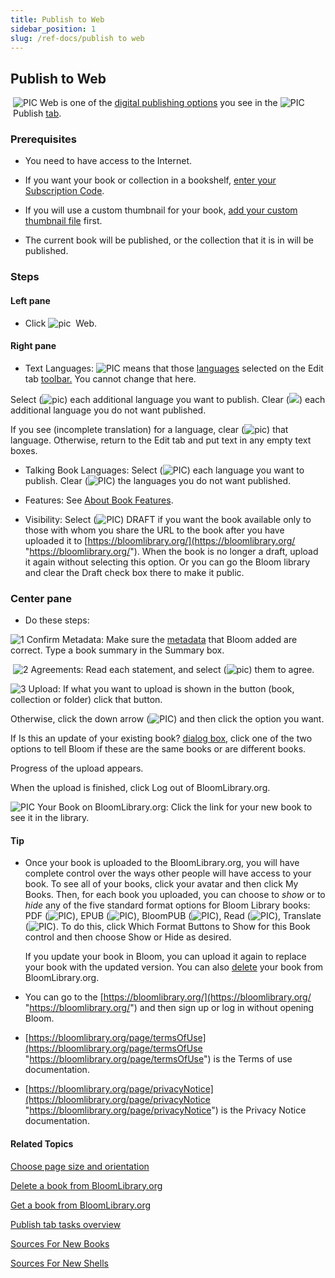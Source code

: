 ```yaml
---
title: Publish to Web
sidebar_position: 1
slug: /ref-docs/publish to web
---
```


## Publish to Web

 ![PIC](/ref-docs-assets/images/Tasks/Publish_tasks/UploadNewSmall.png) Web is one of the [digital publishing options](Digital_publishing_options.md) you see in the ![PIC](/ref-docs-assets/images/User_Interface/Tabs/PublishTab.png) Publish [tab](../../User_Interface/Tabs/Publish_tab_commands.md).

### Prerequisites

-   You need to have access to the Internet.
    
-   If you want your book or collection in a bookshelf, [enter your Subscription Code](../Basic_tasks/Enter_Subscription_Code.md).
    
-   If you will use a custom thumbnail for your book, [add your custom thumbnail file](Add_custom_thumbnail_for_BloomLibrary.md) first.
    
-   The current book will be published, or the collection that it is in will be published. 
    

### Steps

#### Left pane

-   Click ![pic](/ref-docs-assets/images/Tasks/Publish_tasks/UploadNewSmall.png)  Web.

#### Right pane

-   Text Languages: ![PIC](/ref-docs-assets/images/Tasks/Publish_tasks/SelectedCheckBox_gray.png) means that those [languages](../../User_Interface/Dialog_boxes/Languages_tab.md) selected on the Edit tab [toolbar.](../../User_Interface/Toolbar/Edit_tab_toolbar.md) You cannot change that here.
    

Select (![pic](/ref-docs-assets/images/Tasks/Publish_tasks/SelectedCheckBoxGreen.png)) each additional language you want to publish. Clear (![](/ref-docs-assets/images/Tasks/Publish_tasks/ClearedCheckBoxGreen.png)) each additional language you do not want published.

If you see (incomplete translation) for a language, clear (![pic](/ref-docs-assets/images/Tasks/Publish_tasks/ClearedCheckBoxGreen.png)) that language. Otherwise, return to the Edit tab and put text in any empty text boxes.

-   Talking Book Languages: Select (![PIC](/ref-docs-assets/images/Tasks/Publish_tasks/SelectedCheckBoxGreen.png)) each language you want to publish. Clear (![PIC](/ref-docs-assets/images/Tasks/Publish_tasks/ClearedCheckBoxGreen.png)) the languages you do not want published.
    
-   Features: See [About Book Features](Features.md).
    
-   Visibility: Select (![PIC](/ref-docs-assets/images/Tasks/Publish_tasks/SelectedCheckBoxGreen.png)) DRAFT if you want the book available only to those with whom you share the URL to the book after you have uploaded it to [https://bloomlibrary.org/](https://bloomlibrary.org/ "https://bloomlibrary.org/"). When the book is no longer a draft, upload it again without selecting this option. Or you can go the Bloom library and clear the Draft check box there to make it public.

### Center pane

-   Do these steps:
    

![1](/ref-docs-assets/images/Tasks/Publish_tasks/PubToWeb_1.png) Confirm Metadata: Make sure the [metadata](../../Concepts/Metadata_in_Bloom.md) that Bloom added are correct. Type a book summary in the Summary box.

 ![2](/ref-docs-assets/images/Tasks/Publish_tasks/PubToWeb_2.png) Agreements: Read each statement, and select (![pic](/ref-docs-assets/images/Tasks/Publish_tasks/SelectedCheckBoxGreen.png)) them to agree.

![3](/ref-docs-assets/images/Tasks/Publish_tasks/PubToWeb_3.png) Upload: If what you want to upload is shown in the button (book, collection or folder) click that button.

Otherwise, click the down arrow (![PIC](/ref-docs-assets/images/Tasks/Publish_tasks/DownarrowWhite.png)) and then click the option you want.

If Is this an update of your existing book? [dialog box](../../User_Interface/Dialog_boxes/Is_this_an_update_of_your_existing_book.md), click one of the two options to tell Bloom if these are the same books or are different books.

Progress of the upload appears. 

When the upload is finished, click Log out of BloomLibrary.org.

![PIC](/ref-docs-assets/images/Tasks/Publish_tasks/VideoStep4.png) Your Book on BloomLibrary.org: Click the link for your new book to see it in the library.

#### Tip

-   Once your book is uploaded to the BloomLibrary.org, you will have complete control over the ways other people will have access to your book. To see all of your books, click your avatar and then click My Books. Then, for each book you uploaded, you can choose to _show_ or to _hide_ any of the five standard format options for Bloom Library books:  
    PDF (![PIC](/ref-docs-assets/images/Tasks/Publish_tasks/PDF_BLib.png)), EPUB (![PIC](/ref-docs-assets/images/Tasks/Publish_tasks/EPUB_BLib.png)), BloomPUB (![PIC](/ref-docs-assets/images/Tasks/Publish_tasks/Android_Button_New.png)), Read (![PIC](/ref-docs-assets/images/Tasks/Publish_tasks/Read_BLib.png)), Translate (![PIC](/ref-docs-assets/images/Tasks/Publish_tasks/Translate_BLib.png)). To do this, click Which Format Buttons to Show for this Book control and then choose Show or Hide as desired.
    
    If you update your book in Bloom, you can upload it again to replace your book with the updated version. You can also [delete](../Basic_tasks/Delete_a_book_from_BloomLibrary.md) your book from BloomLibrary.org.
    
-   You can go to the [https://bloomlibrary.org/](https://bloomlibrary.org/ "https://bloomlibrary.org/") and then sign up or log in without opening Bloom.
    
-   [https://bloomlibrary.org/page/termsOfUse](https://bloomlibrary.org/page/termsOfUse "https://bloomlibrary.org/page/termsOfUse") is the Terms of use documentation.
    
-   [https://bloomlibrary.org/page/privacyNotice](https://bloomlibrary.org/page/privacyNotice "https://bloomlibrary.org/page/privacyNotice") is the Privacy Notice documentation.
    

#### Related Topics

[Choose page size and orientation](../Edit_tasks/Choose_page_size_and_orientation.md)

[Delete a book from BloomLibrary.org](../Basic_tasks/Delete_a_book_from_BloomLibrary.md)

[Get a book from BloomLibrary.org](../Basic_tasks/Get_a_book_from_BloomLibrary.md)

[Publish tab tasks overview](Publish_tasks_overview.md)

[Sources For New Books](../../Concepts/Sources_For_New_Books.md)

[Sources For New Shells](../../Concepts/Sources_For_New_Shells.md)